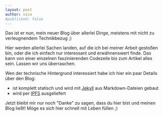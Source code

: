 ```yaml
---
layout: post
author: nico
#published: false
---
```

Das ist er nun, mein neuer Blog über allerlei Dinge, meistens mit nicht zu verleugnendem Technikbezug ;)

Hier werden allerlei Sachen landen, auf die ich bei meiner Arbeit gestoßen bin, oder die ich einfach nur interessant und erwähnenswert finde. Das kann von einer einzelnen faszinierenden Codezeile bis zum Artikel alles sein. Lassen wir uns überraschen.

Wen der technische Hintergrund interessiert habe ich hier ein paar Details über den Blog:

* ist komplett statisch und wird mit [Jekyll](https://jekyllrb.com/) aus Markdown-Dateien gebaut
* wird per [IPFS](https://ipfs.io) ausgeliefert

Jetzt bleibt mir nur noch "Danke" zu sagen, dass du hier bist und meinen Blog ließt! Möge es sich hier schnell mit Leben füllen ;)
